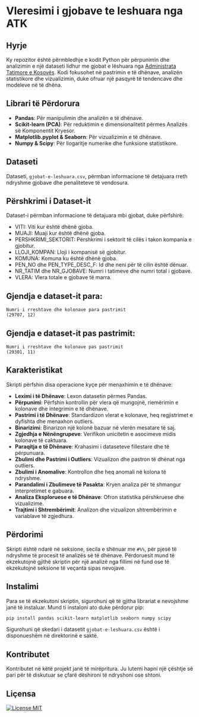 
# Vleresimi i gjobave te leshuara nga ATK

## Hyrje
Ky repozitor është përmbledhje e kodit Python për përpunimin dhe analizimin e një dataseti lidhur me gjobat e lëshuara nga [Administrata Tatimore e Kosovës](https://www.atk-ks.org/open-data/). Kodi fokusohet në pastrimin e të dhënave, analizën statistikore dhe vizualizimin, duke ofruar një pasqyrë të tendencave dhe modeleve në të dhëna.

## Librari të Përdorura
- **Pandas**: Për manipulimin dhe analizën e të dhënave.
- **Scikit-learn (PCA)**: Për reduktimin e dimensionalitetit përmes Analizës së Komponentit Kryesor.
- **Matplotlib.pyplot & Seaborn**: Për vizualizimin e të dhënave.
- **Numpy & Scipy**: Për llogaritje numerike dhe funksione statistikore.

## Dataseti
Dataseti, `gjobat-e-leshuara.csv`, përmban informacione të detajuara rreth ndryshme gjobave dhe penaliteteve të vendosura.

## Përshkrimi i Dataset-it
Dataset-i përmban informacione të detajuara mbi gjobat, duke përfshirë:

- VITI: Viti kur është dhënë gjoba.
- MUAJI: Muaji kur është dhënë gjoba.
- PERSHKRIMI_SEKTORIT: Përshkrimi i sektorit të cilës i takon kompania e gjobitur.
- LLOJI_KOMPAN: Lloji i kompanisë së gjobitur.
- KOMUNA: Komuna ku është dhënë gjoba.
- PEN_NO dhe PEN_TYPE_DESC_F: Id dhe neni për të cilin është dënuar.
- NR_TATIM dhe NR_GJOBAVE: Numri i tatimeve dhe numri total i gjobave.
- VLERA: Vlera totale e gjobave të marra.

## Gjendja e dataset-it para: 
```
Numri i rreshtave dhe kolonave para pastrimit
(29707, 12)
```

## Gjendja e dataset-it pas pastrimit: 
```
Numri i rreshtave dhe kolonave pas pastrimit
(29301, 11)
```

## Karakteristikat
Skripti përfshin disa operacione kyçe për menaxhimin e të dhënave:
- **Leximi i të Dhënave**: Lexon datasetin përmes Pandas.
- **Përpunimi**: Përfshin kontrollin për vlera që mungojnë, riemërimin e kolonave dhe integrimin e të dhënave.
- **Pastrimi i të Dhënave**: Standardizon vlerat e kolonave, heq regjistrimet e dyfishta dhe menaxhon outliers.
- **Binarizimi**: Binarizon një kolonë bazuar në vlerën mesatare të saj.
- **Zgjedhja e Nënëngrupeve**: Verifikon unicitetin e asocimeve midis kolonave të caktuara.
- **Paraqitja e të Dhënave**: Krahasimi i dataseteve fillestare dhe të përpunuara.
- **Zbulimi dhe Pastrimi i Outliers**: Vizualizon dhe pastron të dhënat nga outliers.
- **Zbulimi i Anomalive**: Kontrollon dhe heq anomali në kolona të ndryshme.
- **Parandalimi i Zbulimeve të Pasakta**: Kryen analiza për të shmangur interpretimet e gabuara.
- **Analiza Eksploruese e të Dhënave**: Ofron statistika përshkruese dhe vizualizime.
- **Trajtimi i Shtrembërimit**: Analizon dhe vizualizon shtrembërimin e variablave të zgjedhura.

## Përdorimi
Skripti është ndarë në seksione, secila e shënuar me `#%%`, për pjesë të ndryshme të procesit të analizës së të dhënave. Përdoruesit mund të ekzekutojnë gjithë skriptin për një analizë nga fillimi në fund ose të ekzekutojnë seksione të veçanta sipas nevojave.

## Instalimi
Para se të ekzekutoni skriptin, sigurohuni që të gjitha librariat e nevojshme janë të instaluar. Mund ti instaloni ato duke përdorur pip:

```bash
pip install pandas scikit-learn matplotlib seaborn numpy scipy
```

Sigurohuni që skedari i datasetit `gjobat-e-leshuara.csv` është i disponueshëm në direktorinë e saktë.

## Kontributet
Kontributet në këtë projekt janë të mirëpritura. Ju lutemi hapni një çështje së pari për të diskutuar se çfarë dëshironi të ndryshoni ose shtoni.

## Liçensa
[![License MIT](https://img.shields.io/badge/license-MIT-blue.svg)](https://github.com/festinaqorrolli/Vleresimi-i-gjobave-te-leshuara-nga-ATK/blob/main/LICENSE.txt)
